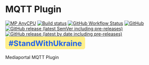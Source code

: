 # MQTT Plugin
[![MP AnyCPU](https://img.shields.io/badge/MP-AnyCPU-blue?logo=windows&logoColor=white)](https://github.com/andrewjswan/MQTTPlugin/releases)
[![Build status](https://ci.appveyor.com/api/projects/status/l1b2t1str4f9b88c/branch/master?svg=true)](https://ci.appveyor.com/project/andrewjswan79536/MQTTPlugin/branch/master)
[![GitHub Workflow Status](https://img.shields.io/github/actions/workflow/status/andrewjswan/MQTTPlugin/build.yml?logo=github)](https://github.com/andrewjswan/MQTTPlugin/actions)
[![GitHub](https://img.shields.io/github/license/andrewjswan/MQTTPlugin?color=blue)](https://github.com/andrewjswan/MQTTPlugin/blob/master/LICENSE)
[![GitHub release (latest SemVer including pre-releases)](https://img.shields.io/github/v/release/andrewjswan/MQTTPlugin?include_prereleases)](https://github.com/andrewjswan/MQTTPlugin/releases)
[![GitHub release (latest by date including pre-releases)](https://img.shields.io/github/downloads-pre/andrewjswan/MQTTPlugin/latest/total?label=release@downloads)](https://github.com/andrewjswan/MQTTPlugin/releases)
[![StandWithUkraine](https://raw.githubusercontent.com/vshymanskyy/StandWithUkraine/main/badges/StandWithUkraine.svg)](https://github.com/vshymanskyy/StandWithUkraine/blob/main/docs/README.md)

Mediaportal MQTT Plugin
